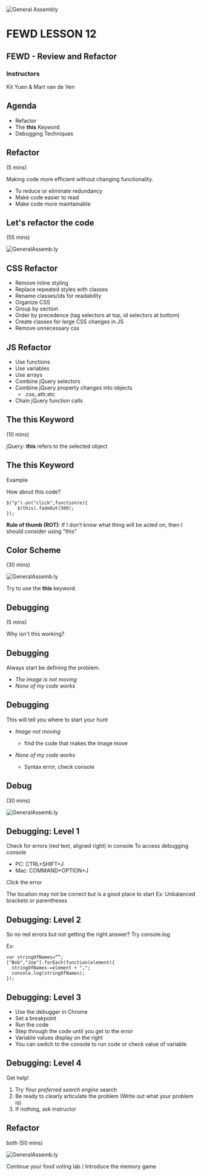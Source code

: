![General Assembly](../assets/images/ga.png)
# FEWD LESSON 12

## FEWD - Review and Refactor

### Instructors
Kit Yuen & Mart van de Ven



## Agenda
<aside class="notes"></aside>

* Refactor
* The __this__ Keyword
* Debugging Techniques



## Refactor
<aside class="notes">(5 mins)</aside>

Making code more efficient without changing functionality.

* To reduce or eliminate redundancy
* Make code easier to read
* Make code more maintainable



## Let's refactor the code
<aside class="notes">(55 mins)</aside>

![GeneralAssemb.ly](../assets/images/icons/code_along.png)



## CSS Refactor
<aside class="notes"></aside>

* Remove inline styling
* Replace repeated styles with classes
* Rename classes/ids for readability
* Organize CSS
* Group by section
* Order by precedence (tag selectors at top, id selectors at bottom)
* Create classes for large CSS changes in JS
* Remove unnecessary css



## JS Refactor
<aside class="notes"></aside>

* Use functions
* Use variables
* Use arrays
* Combine jQuery selectors
* Combine jQuery property changes into objects
  * .css,.attr,etc
* Chain jQuery function calls



## The __this__ Keyword
<aside class="notes">(10 mins)</aside>

jQuery: __this__ refers to the selected object



## The __this__ Keyword
<aside class="notes"></aside>

Example

How about this code?

```
$("p").on("click",function(e){
    $(this).fadeOut(500);
});
```

__Rule of thumb (ROT)__: If I don’t know what thing will be acted on, then I should consider using "this"



## Color Scheme
<aside class="notes">(30 mins)</aside>

![GeneralAssemb.ly](../assets/images/icons/code_along.png)

Try to use the __this__ keyword.



## Debugging
<aside class="notes">(5 mins)</aside>

Why isn't this working?



## Debugging
<aside class="notes"></aside>

Always start be defining the problem. 

* _The image is not moving_
* _None of my code works_



## Debugging
<aside class="notes"></aside>

This will tell you where to start your hunt

* _Image not moving_
  * find the code that makes the image move

* _None of my code works_
  * Syntax error, check console



## Debug
<aside class="notes">(30 mins)</aside>

![GeneralAssemb.ly](../assets/images/icons/code_along.png)



## Debugging: Level __1__
<aside class="notes"></aside>

Check for errors (red text, aligned right) in console
To access debugging console
  
  * PC: CTRL+SHIFT+J
  * Mac: COMMAND+OPTION+J

Click the error

The location may not be correct but is a good place to start
Ex: Unbalanced brackets or parentheses



## Debugging: Level __2__
<aside class="notes"></aside>

So no red errors but not getting the right answer?
Try console.log

Ex: 

```
var stringOfNames=“”;
["Bob","Joe"].forEach(function(element){
  stringOfNames-=element + ",";
  console.log(stringOfNames);
});
```



## Debugging: Level __3__
<aside class="notes"></aside>

* Use the debugger in Chrome
* Set a breakpoint
* Run the code
* Step through the code until you get to the error
* Variable values display on the right
* You can switch to the console to run code or check value of variable



## Debugging: Level __4__
<aside class="notes"></aside>

Get help!

1. Try _Your preferred search engine_ search
1. Be ready to clearly articulate the problem (Write out what your problem is) 
1. If nothing, ask instructor



## Refactor
<aside class="notes">both (50 mins)</aside>

![GeneralAssemb.ly](../assets/images/icons/exercise_icon_md.png)

Continue your food voting lab / Introduce the memory game